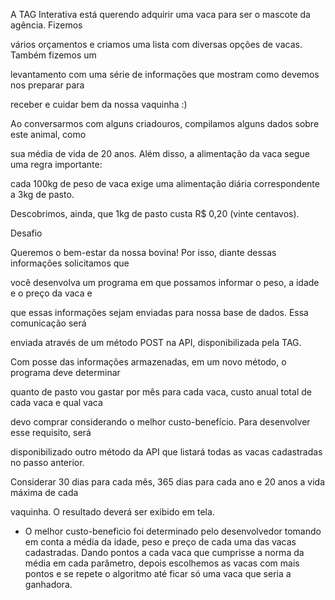 ﻿A TAG Interativa está querendo adquirir uma vaca para ser o mascote da agência. Fizemos

vários orçamentos e criamos uma lista com diversas opções de vacas. Também fizemos um

levantamento com uma série de informações que mostram como devemos nos preparar para

receber e cuidar bem da nossa vaquinha :)

Ao conversarmos com alguns criadouros, compilamos alguns dados sobre este animal, como

sua média de vida de 20 anos. Além disso, a alimentação da vaca segue uma regra importante:

cada 100kg de peso de vaca exige uma alimentação diária correspondente a 3kg de pasto.

Descobrimos, ainda, que 1kg de pasto custa R$ 0,20 (vinte centavos).

Desafio

Queremos o bem-estar da nossa bovina! Por isso, diante dessas informações solicitamos que

você desenvolva um programa em que possamos informar o peso, a idade e o preço da vaca e

que essas informações sejam enviadas para nossa base de dados. Essa comunicação será

enviada através de um método POST na API, disponibilizada pela TAG.

Com posse das informações armazenadas, em um novo método, o programa deve determinar

quanto de pasto vou gastar por mês para cada vaca, custo anual total de cada vaca e qual vaca

devo comprar considerando o melhor custo-benefício. Para desenvolver esse requisito, será

disponibilizado outro método da API que listará todas as vacas cadastradas no passo anterior.

Considerar 30 dias para cada mês, 365 dias para cada ano e 20 anos a vida máxima de cada

vaquinha. O resultado deverá ser exibido em tela.


* O melhor custo-beneficio foi determinado pelo desenvolvedor tomando em conta a média da idade, peso e preço de cada uma das vacas cadastradas. Dando pontos a cada vaca que cumprisse a norma da média em cada parâmetro, depois escolhemos as vacas com mais pontos e se repete o algoritmo até ficar só uma vaca que seria a ganhadora.